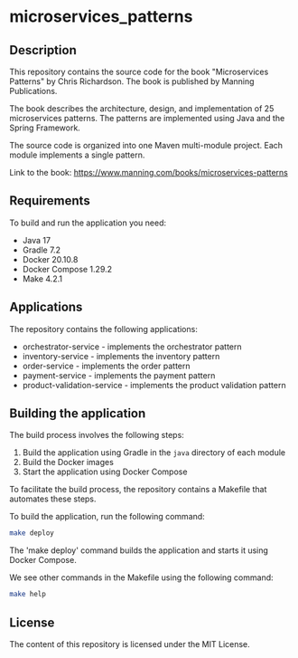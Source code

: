 # microservices_patterns

## Description

This repository contains the source code for the book "Microservices Patterns" by Chris Richardson. The book is published by Manning Publications.

The book describes the architecture, design, and implementation of 25 microservices patterns. The patterns are implemented using Java and the Spring Framework.

The source code is organized into one Maven multi-module project. Each module implements a single pattern.

Link to the book: <https://www.manning.com/books/microservices-patterns>

## Requirements

To build and run the application you need:

- Java 17
- Gradle 7.2
- Docker 20.10.8
- Docker Compose 1.29.2
- Make 4.2.1

## Applications

The repository contains the following applications:

- orchestrator-service - implements the orchestrator pattern
- inventory-service - implements the inventory pattern
- order-service - implements the order pattern
- payment-service - implements the payment pattern
- product-validation-service - implements the product validation pattern

## Building the application

The build process involves the following steps:

1. Build the application using Gradle in the `java` directory of each module
2. Build the Docker images
3. Start the application using Docker Compose

To facilitate the build process, the repository contains a Makefile that automates these steps.

To build the application, run the following command:

```bash
make deploy
```

The 'make deploy' command builds the application and starts it using Docker Compose.

We see other commands in the Makefile using the following command:

```bash
make help
```

## License

The content of this repository is licensed under the MIT License.
